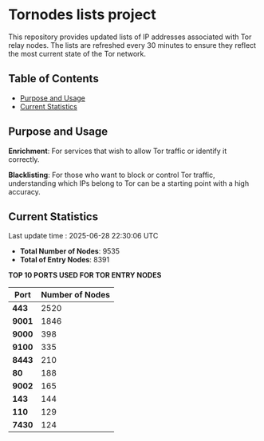 # Tornodes lists project

This repository provides updated lists of IP addresses associated with Tor relay nodes. The lists are refreshed every 30 minutes to ensure they reflect the most current state of the Tor network.

## Table of Contents

- [Purpose and Usage](#purpose-and-usage)
- [Current Statistics](#current-statistics)


## Purpose and Usage

**Enrichment**: For services that wish to allow Tor traffic or identify it correctly.

**Blacklisting**: For those who want to block or control Tor traffic, understanding which IPs belong to Tor can be a starting point with a high accuracy.

## Current Statistics

Last update time : 2025-06-28 22:30:06 UTC

- **Total Number of Nodes**: 9535
- **Total of Entry Nodes**: 8391

**TOP 10 PORTS USED FOR TOR ENTRY NODES**

| **Port** | **Number of Nodes** |
|------|-----------------|
| **443**   | 2520  |
| **9001**   | 1846  |
| **9000**   | 398  |
| **9100**   | 335  |
| **8443**   | 210  |
| **80**   | 188  |
| **9002**   | 165  |
| **143**   | 144  |
| **110**   | 129  |
| **7430**   | 124  |

